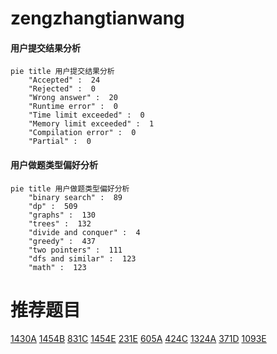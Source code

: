 # zengzhangtianwang

<!-- tabs:start -->



#### **用户提交结果分析**

```mermaid
pie title 用户提交结果分析
    "Accepted" :  24
    "Rejected" :  0
    "Wrong answer" :  20
    "Runtime error" :  0
    "Time limit exceeded" :  0
    "Memory limit exceeded" :  1
    "Compilation error" :  0
    "Partial" :  0
```

#### **用户做题类型偏好分析**

```mermaid
pie title 用户做题类型偏好分析
    "binary search" :  89
    "dp" :  509
    "graphs" :  130
    "trees" :  132
    "divide and conquer" :  4
    "greedy" :  437
    "two pointers" :  111
    "dfs and similar" :  123
    "math" :  123
```



<!-- tabs:end -->
# 推荐题目
[1430A](https://codeforces.com/contest/1430/problem/A)
[1454B](https://codeforces.com/contest/1454/problem/B)
[831C](https://codeforces.com/contest/831/problem/C)
[1454E](https://codeforces.com/contest/1454/problem/E)
[231E](https://codeforces.com/contest/231/problem/E)
[605A](https://codeforces.com/contest/605/problem/A)
[424C](https://codeforces.com/contest/424/problem/C)
[1324A](https://codeforces.com/contest/1324/problem/A)
[371D](https://codeforces.com/contest/371/problem/D)
[1093E](https://codeforces.com/contest/1093/problem/E)
